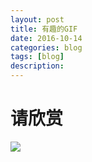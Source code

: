 ```yaml
---
layout: post
title: 有趣的GIF
date: 2016-10-14
categories: blog
tags: [blog]
description: 
---
```


# 请欣赏

![](https://p1.bpimg.com/4851/f5c1285ead5d0bdf.gif)

